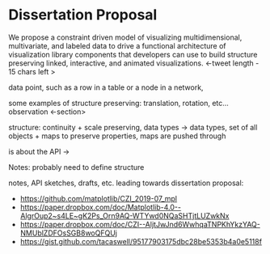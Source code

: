 # Dissertation Proposal
We propose a constraint driven model of visualizing multidimensional, multivariate, and labeled data to drive a functional architecture of visualization library components that developers can use to build structure preserving linked, interactive, and animated visualizations. <-tweet length - 15 chars left >

data point, such as a row in a table or a node in a network, 


some examples of structure preserving: translation, rotation, etc...
observation <-section> 

structure: continuity + scale preserving, data types -> data types, set of all objects + maps to preserve properties, maps are pushed through

is about the API -> 

Notes: probably need to define structure


notes, API sketches, drafts, etc. leading towards dissertation proposal:
* https://github.com/matplotlib/CZI_2019-07_mpl
* https://paper.dropbox.com/doc/Matplotlib-4.0--AlgrOup2~s4LE~gK2Ps_Orn9AQ-WTYwd0NQaSHTjtLUZwkNx
* https://paper.dropbox.com/doc/CZI--AljtJwJnd6WwhqaTNPKhYkzYAQ-NMUblZDFOsSGB8woQFQUj
* https://gist.github.com/tacaswell/95177903175dbc28be5353b4a0e5118f